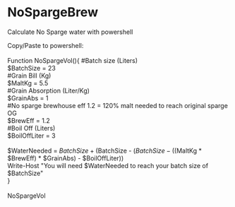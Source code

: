 # NoSpargeBrew
Calculate No Sparge water with powershell

Copy/Paste to powershell:</br>
</br>
Function NoSpargeVol(){
#Batch size (Liters)</br>
	$BatchSize = 23</br>
#Grain Bill (Kg)</br>
	$MaltKg = 5.5</br>
#Grain Absorption (Liter/Kg)</br>
	$GrainAbs = 1</br>
#No sparge brewhouse eff 1.2 = 120% malt needed to reach original sparge OG</br>
	$BrewEff = 1.2</br>
#Boil Off (Liters)</br>
	$BoilOffLiter = 3</br>
</br>
$WaterNeeded = $BatchSize + ($BatchSize - ($BatchSize - (($MaltKg * $BrewEff) * $GrainAbs) - $BoilOffLiter))</br>
Write-Host "You will need $WaterNeeded to reach your batch size of $BatchSize"</br>
}</br>
</br>
NoSpargeVol
</br>
</br>
</br>
</br>





